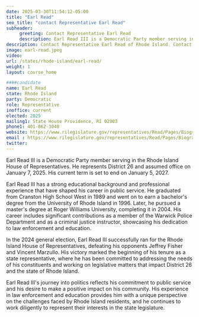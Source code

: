 ```yaml
---
date: 2025-03-30T11:54:12-05:00
title: "Earl Read"
seo_title: "contact Representative Earl Read"
subheader:
     greeting: Contact Representative Earl Read
     description: Earl Read III is a Democratic Party member serving in the Rhode Island House of Representatives. He represents District 26 and assumed office on January 7, 2025. His current term is set to end on January 5, 2027.
description: Contact Representative Earl Read of Rhode Island. Contact information for Earl Read includes email address, phone number, and mailing address.
image: earl-read.jpeg
video:
url: /states/rhode-island/earl-read/
weight: 1
layout: course_home

####candidate
name: Earl Read
state: Rhode Island
party: Democratic
role: Representative
inoffice: current
elected: 2025
mailing1: State House Providence, RI 02903
phone1: 401-862-3040
website: https://www.rilegislature.gov/representatives/Read/Pages/Biography.aspx/
email : https://www.rilegislature.gov/representatives/Read/Pages/Biography.aspx/
twitter: 
---
```

Earl Read III is a Democratic Party member serving in the Rhode Island House of Representatives. He represents District 26 and assumed office on January 7, 2025. His current term is set to end on January 5, 2027.

Earl Read III has a strong educational background and professional experience that have shaped his career in public service. He graduated from Cranston High School West in 1989 and went on to earn a bachelor's degree from the University of Rhode Island in 1996. Later, he pursued a master's degree at Roger Williams University, completing it in 2004. His career includes significant contributions as a member of the Warwick Police Department and as a criminal justice instructor, showcasing his dedication to law enforcement and education.

In the 2024 general election, Earl Read III successfully ran for the Rhode Island House of Representatives, defeating his opponents Jeffrey Fisher and Vincent Marzullo. His victory marked the beginning of his tenure as a state representative, where he has been committed to addressing the needs of his constituents and working on legislative matters that impact District 26 and the state of Rhode Island.

Earl Read III's journey into politics reflects his commitment to public service and his desire to make a positive impact on his community. His experience in law enforcement and education provides him with a unique perspective on the challenges faced by Rhode Island residents, and he continues to work diligently to represent their interests in the state legislature.
